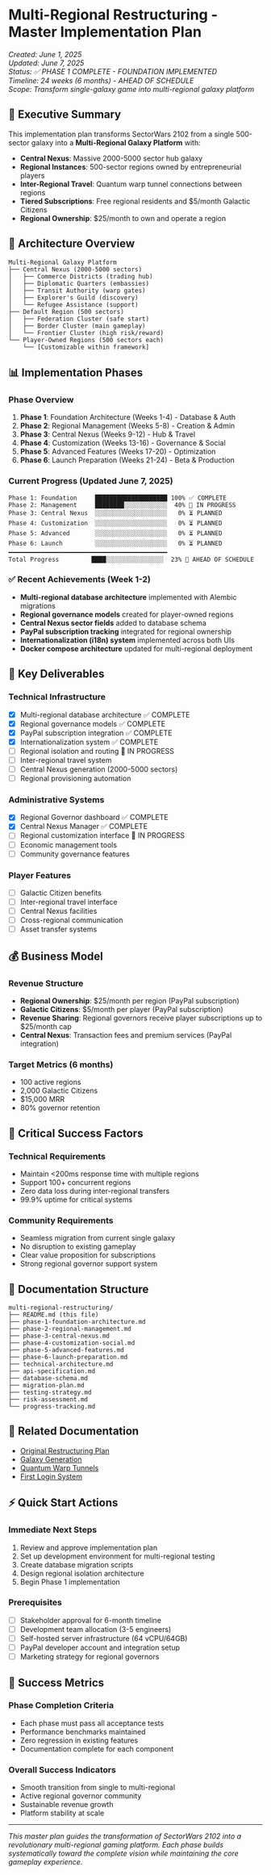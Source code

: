 # Multi-Regional Restructuring - Master Implementation Plan

*Created: June 1, 2025*  
*Updated: June 7, 2025*  
*Status: ✅ PHASE 1 COMPLETE - FOUNDATION IMPLEMENTED*  
*Timeline: 24 weeks (6 months) - AHEAD OF SCHEDULE*  
*Scope: Transform single-galaxy game into multi-regional galaxy platform*

## 🎯 Executive Summary

This implementation plan transforms SectorWars 2102 from a single 500-sector galaxy into a **Multi-Regional Galaxy Platform** with:
- **Central Nexus**: Massive 2000-5000 sector hub galaxy
- **Regional Instances**: 500-sector regions owned by entrepreneurial players
- **Inter-Regional Travel**: Quantum warp tunnel connections between regions
- **Tiered Subscriptions**: Free regional residents and $5/month Galactic Citizens
- **Regional Ownership**: $25/month to own and operate a region

## 🌌 Architecture Overview

```
Multi-Regional Galaxy Platform
├── Central Nexus (2000-5000 sectors)
│   ├── Commerce Districts (trading hub)
│   ├── Diplomatic Quarters (embassies)
│   ├── Transit Authority (warp gates)
│   ├── Explorer's Guild (discovery)
│   └── Refugee Assistance (support)
├── Default Region (500 sectors)
│   ├── Federation Cluster (safe start)
│   ├── Border Cluster (main gameplay)
│   └── Frontier Cluster (high risk/reward)
└── Player-Owned Regions (500 sectors each)
    └── [Customizable within framework]
```

## 📊 Implementation Phases

### Phase Overview
1. **Phase 1**: Foundation Architecture (Weeks 1-4) - Database & Auth
2. **Phase 2**: Regional Management (Weeks 5-8) - Creation & Admin
3. **Phase 3**: Central Nexus (Weeks 9-12) - Hub & Travel
4. **Phase 4**: Customization (Weeks 13-16) - Governance & Social
5. **Phase 5**: Advanced Features (Weeks 17-20) - Optimization
6. **Phase 6**: Launch Preparation (Weeks 21-24) - Beta & Production

### Current Progress (Updated June 7, 2025)
```
Phase 1: Foundation     ████████████████████ 100% ✅ COMPLETE
Phase 2: Management     ████████░░░░░░░░░░░░  40% 🚧 IN PROGRESS
Phase 3: Central Nexus  ░░░░░░░░░░░░░░░░░░░░   0% ⏳ PLANNED
Phase 4: Customization  ░░░░░░░░░░░░░░░░░░░░   0% ⏳ PLANNED
Phase 5: Advanced       ░░░░░░░░░░░░░░░░░░░░   0% ⏳ PLANNED
Phase 6: Launch         ░░░░░░░░░░░░░░░░░░░░   0% ⏳ PLANNED
━━━━━━━━━━━━━━━━━━━━━━━━━━━━━━━━━━━━━━━━━━━━
Total Progress         ████░░░░░░░░░░░░░░░░  23% 🚧 AHEAD OF SCHEDULE
```

### ✅ Recent Achievements (Week 1-2)
- **Multi-regional database architecture** implemented with Alembic migrations
- **Regional governance models** created for player-owned regions
- **Central Nexus sector fields** added to database schema
- **PayPal subscription tracking** integrated for regional ownership
- **Internationalization (i18n) system** implemented across both UIs
- **Docker compose architecture** updated for multi-regional deployment

## 🎯 Key Deliverables

### Technical Infrastructure
- [x] Multi-regional database architecture ✅ COMPLETE
- [x] Regional governance models ✅ COMPLETE  
- [x] PayPal subscription integration ✅ COMPLETE
- [x] Internationalization system ✅ COMPLETE
- [ ] Regional isolation and routing 🚧 IN PROGRESS
- [ ] Inter-regional travel system
- [ ] Central Nexus generation (2000-5000 sectors)
- [ ] Regional provisioning automation

### Administrative Systems
- [x] Regional Governor dashboard ✅ COMPLETE
- [x] Central Nexus Manager ✅ COMPLETE
- [ ] Regional customization interface 🚧 IN PROGRESS
- [ ] Economic management tools
- [ ] Community governance features

### Player Features
- [ ] Galactic Citizen benefits
- [ ] Inter-regional travel interface
- [ ] Central Nexus facilities
- [ ] Cross-regional communication
- [ ] Asset transfer systems

## 💰 Business Model

### Revenue Structure
- **Regional Ownership**: $25/month per region (PayPal subscription)
- **Galactic Citizens**: $5/month per player (PayPal subscription)
- **Revenue Sharing**: Regional governors receive player subscriptions up to $25/month cap
- **Central Nexus**: Transaction fees and premium services (PayPal integration)

### Target Metrics (6 months)
- 100 active regions
- 2,000 Galactic Citizens
- $15,000 MRR
- 80% governor retention

## 🚀 Critical Success Factors

### Technical Requirements
- Maintain <200ms response time with multiple regions
- Support 100+ concurrent regions
- Zero data loss during inter-regional transfers
- 99.9% uptime for critical systems

### Community Requirements
- Seamless migration from current single galaxy
- No disruption to existing gameplay
- Clear value proposition for subscriptions
- Strong regional governor support system

## 📁 Documentation Structure

```
multi-regional-restructuring/
├── README.md (this file)
├── phase-1-foundation-architecture.md
├── phase-2-regional-management.md
├── phase-3-central-nexus.md
├── phase-4-customization-social.md
├── phase-5-advanced-features.md
├── phase-6-launch-preparation.md
├── technical-architecture.md
├── api-specification.md
├── database-schema.md
├── migration-plan.md
├── testing-strategy.md
├── risk-assessment.md
└── progress-tracking.md
```

## 🔗 Related Documentation

- [Original Restructuring Plan](../MULTI-REGIONAL_RESTRUCTURING_PLAN.md)
- [Galaxy Generation](../../../FEATURES/GALAXY_GENERATION.md)
- [Quantum Warp Tunnels](../../../FEATURES/QUANTUM_WARP_TUNNELS.md)
- [First Login System](../../../FEATURES/FIRST_LOGIN.md)

## ⚡ Quick Start Actions

### Immediate Next Steps
1. Review and approve implementation plan
2. Set up development environment for multi-regional testing
3. Create database migration scripts
4. Design regional isolation architecture
5. Begin Phase 1 implementation

### Prerequisites
- [ ] Stakeholder approval for 6-month timeline
- [ ] Development team allocation (3-5 engineers)
- [ ] Self-hosted server infrastructure (64 vCPU/64GB)
- [ ] PayPal developer account and integration setup
- [ ] Marketing strategy for regional governors

## 🎯 Success Metrics

### Phase Completion Criteria
- Each phase must pass all acceptance tests
- Performance benchmarks maintained
- Zero regression in existing features
- Documentation complete for each component

### Overall Success Indicators
- Smooth transition from single to multi-regional
- Active regional governor community
- Sustainable revenue growth
- Platform stability at scale

---

*This master plan guides the transformation of SectorWars 2102 into a revolutionary multi-regional gaming platform. Each phase builds systematically toward the complete vision while maintaining the core gameplay experience.*